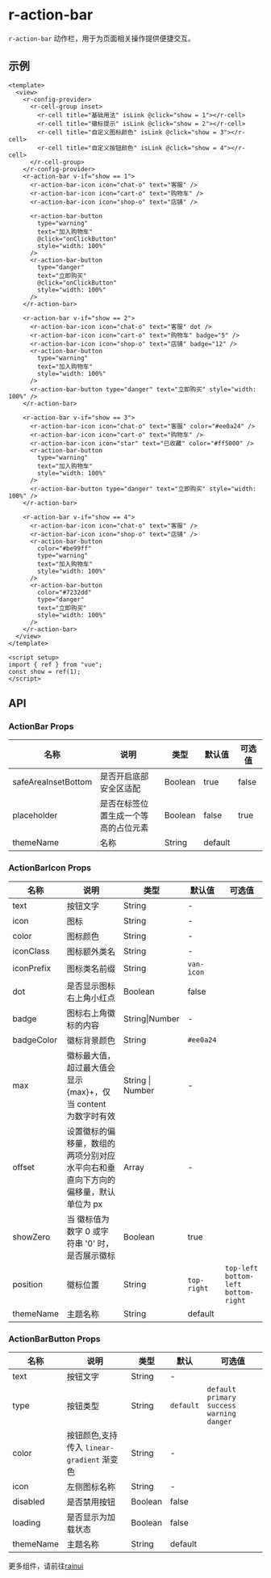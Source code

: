 # r-action-bar

`r-action-bar` 动作栏，用于为页面相关操作提供便捷交互。

## 示例

```vue
<template>
  <view>
    <r-config-provider>
      <r-cell-group inset>
        <r-cell title="基础用法" isLink @click="show = 1"></r-cell>
        <r-cell title="徽标提示" isLink @click="show = 2"></r-cell>
        <r-cell title="自定义图标颜色" isLink @click="show = 3"></r-cell>
        <r-cell title="自定义按钮颜色" isLink @click="show = 4"></r-cell>
      </r-cell-group>
    </r-config-provider>
    <r-action-bar v-if="show == 1">
      <r-action-bar-icon icon="chat-o" text="客服" />
      <r-action-bar-icon icon="cart-o" text="购物车" />
      <r-action-bar-icon icon="shop-o" text="店铺" />

      <r-action-bar-button
        type="warning"
        text="加入购物车"
        @click="onClickButton"
        style="width: 100%"
      />
      <r-action-bar-button
        type="danger"
        text="立即购买"
        @click="onClickButton"
        style="width: 100%"
      />
    </r-action-bar>

    <r-action-bar v-if="show == 2">
      <r-action-bar-icon icon="chat-o" text="客服" dot />
      <r-action-bar-icon icon="cart-o" text="购物车" badge="5" />
      <r-action-bar-icon icon="shop-o" text="店铺" badge="12" />
      <r-action-bar-button
        type="warning"
        text="加入购物车"
        style="width: 100%"
      />
      <r-action-bar-button type="danger" text="立即购买" style="width: 100%" />
    </r-action-bar>

    <r-action-bar v-if="show == 3">
      <r-action-bar-icon icon="chat-o" text="客服" color="#ee0a24" />
      <r-action-bar-icon icon="cart-o" text="购物车" />
      <r-action-bar-icon icon="star" text="已收藏" color="#ff5000" />
      <r-action-bar-button
        type="warning"
        text="加入购物车"
        style="width: 100%"
      />
      <r-action-bar-button type="danger" text="立即购买" style="width: 100%" />
    </r-action-bar>

    <r-action-bar v-if="show == 4">
      <r-action-bar-icon icon="chat-o" text="客服" />
      <r-action-bar-icon icon="shop-o" text="店铺" />
      <r-action-bar-button
        color="#be99ff"
        type="warning"
        text="加入购物车"
        style="width: 100%"
      />
      <r-action-bar-button
        color="#7232dd"
        type="danger"
        text="立即购买"
        style="width: 100%"
      />
    </r-action-bar>
  </view>
</template>

<script setup>
import { ref } from "vue";
const show = ref(1);
</script>
```

## API

### ActionBar Props

| 名称                | 说明                                 | 类型    | 默认值  | 可选值 |
| ------------------- | ------------------------------------ | ------- | ------- | ------ |
| safeAreaInsetBottom | 是否开启底部安全区适配               | Boolean | true    | false  |
| placeholder         | 是否在标签位置生成一个等高的占位元素 | Boolean | false   | true   |
| themeName           | 名称                                 | String  | default |        |

### ActionBarIcon Props

| 名称       | 说明                                                                              | 类型             | 默认值      | 可选值                                  |
| ---------- | --------------------------------------------------------------------------------- | ---------------- | ----------- | --------------------------------------- |
| text       | 按钮文字                                                                          | String           | -           |                                         |
| icon       | 图标                                                                              | String           | -           |                                         |
| color      | 图标颜色                                                                          | String           | -           |                                         |
| iconClass  | 图标额外类名                                                                      | String           | -           |                                         |
| iconPrefix | 图标类名前缀                                                                      | String           | `van-icon`  |                                         |
| dot        | 是否显示图标右上角小红点                                                          | Boolean          | false       |                                         |
| badge      | 图标右上角徽标的内容                                                              | String\|Number   | -           |                                         |
| badgeColor | 徽标背景颜色                                                                      | String           | `#ee0a24`   |                                         |
| max        | 徽标最大值，超过最大值会显示 {max}+，仅当 content 为数字时有效                    | String \| Number | -           |                                         |
| offset     | 设置徽标的偏移量，数组的两项分别对应水平向右和垂直向下方向的偏移量，默认单位为 px | Array            | -           |                                         |
| showZero   | 当 徽标值为数字 0 或字符串 '0' 时，是否展示徽标                                   | Boolean          | true        |                                         |
| position   | 徽标位置                                                                          | String           | `top-right` | `top-left` `bottom-left` `bottom-right` |
| themeName  | 主题名称                                                                          | String           | default     |                                         |

### ActionBarButton Props

| 名称      | 说明                                       | 类型    | 默认      | 可选值                                           |
| --------- | ------------------------------------------ | ------- | --------- | ------------------------------------------------ |
| text      | 按钮文字                                   | String  | -         |                                                  |
| type      | 按钮类型                                   | String  | `default` | `default` `primary` `success` `warning` `danger` |
| color     | 按钮颜色,支持传入 `linear-gradient` 渐变色 | String  | -         |                                                  |
| icon      | 左侧图标名称                               | String  | -         |                                                  |
| disabled  | 是否禁用按钮                               | Boolean | false     |                                                  |
| loading   | 是否显示为加载状态                         | Boolean | false     |                                                  |
| themeName | 主题名称                                   | String  | default   |                                                  |

更多组件，请前往[rainui](https://ext.dcloud.net.cn/plugin?id=19701)
